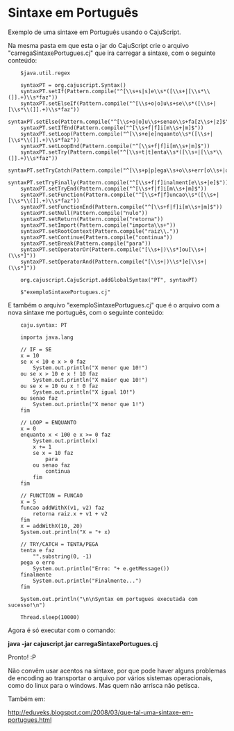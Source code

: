 # Sintaxe em Português #

Exemplo de uma sintaxe em Português usando o CajuScript.

Na mesma pasta em que esta o jar do CajuScript crie o arquivo "carregaSintaxePortugues.cj" que ira carregar a sintaxe, com o seguinte conteúdo:

```
    $java.util.regex

    syntaxPT = org.cajuscript.Syntax()
    syntaxPT.setIf(Pattern.compile("^[\\s+s|s]e\\s*([\\s+|[\\s*\\(]].+)\\s*faz"))
    syntaxPT.setElseIf(Pattern.compile("^[\\s+o|o]u\s+se\\s*([\\s+|[\\s*\\(]].+)\\s*faz"))
    syntaxPT.setElse(Pattern.compile("^[\\s+o|o]u\\s+senao\\s+fa[z\\s+|z]$"))
    syntaxPT.setIfEnd(Pattern.compile("^[\\s+f|f]i[m\\s+|m]$"))
    syntaxPT.setLoop(Pattern.compile("^[\\s+e|e]nquanto\\s*([\\s+|[\\s*\\(]].+)\\s*faz"))
    syntaxPT.setLoopEnd(Pattern.compile("^[\\s+f|f]i[m\\s+|m]$"))
    syntaxPT.setTry(Pattern.compile("^[\\s+t|t]enta\\s*([\\s+|[\\s*\\(]].+)\\s*faz"))
    syntaxPT.setTryCatch(Pattern.compile("^[\\s+p|p]ega\\s+o\\s+err[o\\s+|o]$"))
    syntaxPT.setTryFinally(Pattern.compile("^[\\s+f|f]inalment[e\\s+|e]$"))
    syntaxPT.setTryEnd(Pattern.compile("^[\\s+f|f]i[m\\s+|m]$"))
    syntaxPT.setFunction(Pattern.compile("^[\\s+f|f]uncao\\s*([\\s+|[\\s*\\(]].+)\\s*faz"))
    syntaxPT.setFunctionEnd(Pattern.compile("^[\\s+f|f]i[m\\s+|m]$"))
    syntaxPT.setNull(Pattern.compile("nulo"))
    syntaxPT.setReturn(Pattern.compile("retorna"))
    syntaxPT.setImport(Pattern.compile("importa\\s+"))
    syntaxPT.setRootContext(Pattern.compile("raiz\\."))
    syntaxPT.setContinue(Pattern.compile("continua"))
    syntaxPT.setBreak(Pattern.compile("para"))
    syntaxPT.setOperatorOr(Pattern.compile("[\\s+|)\\s*]ou[\\s+|(\\s*]"))
    syntaxPT.setOperatorAnd(Pattern.compile("[\\s+|)\\s*]e[\\s+|(\\s*]"))

    org.cajuscript.CajuScript.addGlobalSyntax("PT", syntaxPT)

    $"exemploSintaxePortugues.cj"
```

E também o arquivo "exemploSintaxePortugues.cj" que é o arquivo com a nova sintaxe me português, com o seguinte conteúdo:

```
    caju.syntax: PT

    importa java.lang

    // IF = SE
    x = 10
    se x < 10 e x > 0 faz
        System.out.println("X menor que 10!")
    ou se x > 10 e x ! 10 faz
        System.out.println("X maior que 10!")
    ou se x = 10 ou x ! 0 faz
        System.out.println("X igual 10!")
    ou senao faz
        System.out.println("X menor que 1!")
    fim

    // LOOP = ENQUANTO
    x = 0
    enquanto x < 100 e x >= 0 faz
        System.out.println(x)
        x += 1
        se x = 10 faz
            para
        ou senao faz
            continua
        fim
    fim

    // FUNCTION = FUNCAO
    x = 5
    funcao addWithX(v1, v2) faz
        retorna raiz.x + v1 + v2
    fim
    x = addWithX(10, 20)
    System.out.println("X = "+ x)

    // TRY/CATCH = TENTA/PEGA
    tenta e faz
        "".substring(0, -1)
    pega o erro
        System.out.println("Erro: "+ e.getMessage())
    finalmente
        System.out.println("Finalmente...")
    fim

    System.out.println("\n\nSyntax em portugues executada com sucesso!\n")

    Thread.sleep(10000)
```

Agora é só executar com o comando:

**java -jar cajuscript.jar carregaSintaxePortugues.cj**


Pronto! :P

Não convêm usar acentos na sintaxe, por que pode haver alguns problemas de encoding ao transportar o arquivo por vários sistemas operacionais, como do linux para o windows. Mas quem não arrisca não petisca.

Também em:

http://eduveks.blogspot.com/2008/03/que-tal-uma-sintaxe-em-portugues.html
